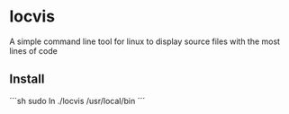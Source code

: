 # locvis
A simple command line tool for linux to display source files with the most lines of code

## Install
´´´sh
sudo ln ./locvis /usr/local/bin
´´´
